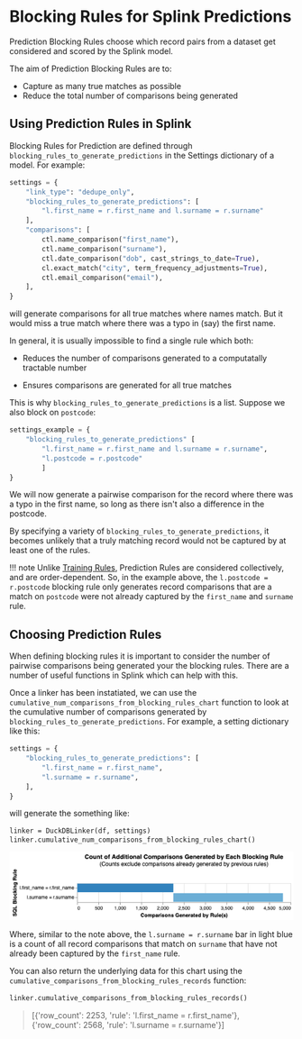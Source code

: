 # Blocking Rules for Splink Predictions

Prediction Blocking Rules choose which record pairs from a dataset get considered and scored by the Splink model.

The aim of Prediction Blocking Rules are to:

- Capture as many true matches as possible
- Reduce the total number of comparisons being generated


## Using Prediction Rules in Splink

Blocking Rules for Prediction are defined through `blocking_rules_to_generate_predictions` in the Settings dictionary of a model. For example:

``` py hl_lines="3-5"
settings = {
    "link_type": "dedupe_only",
    "blocking_rules_to_generate_predictions": [
        "l.first_name = r.first_name and l.surname = r.surname"
    ],
    "comparisons": [
        ctl.name_comparison("first_name"),
        ctl.name_comparison("surname"),
        ctl.date_comparison("dob", cast_strings_to_date=True),
        cl.exact_match("city", term_frequency_adjustments=True),
        ctl.email_comparison("email"),
    ],
}
```

will generate comparisons for all true matches where names match. But it would miss a true match where there was a typo in (say) the first name.

In general, it is usually impossible to find a single rule which both:

- Reduces the number of comparisons generated to a computatally tractable number

- Ensures comparisons are generated for all true matches

This is why `blocking_rules_to_generate_predictions` is a list. Suppose we also block on `postcode`:

```python
settings_example = {
    "blocking_rules_to_generate_predictions" [
        "l.first_name = r.first_name and l.surname = r.surname",
        "l.postcode = r.postcode"
        ]
}
```

We will now generate a pairwise comparison for the record where there was a typo in the first name, so long as there isn't also a difference in the postcode.

By specifying a variety of `blocking_rules_to_generate_predictions`, it becomes unlikely that a truly matching record would not be captured by at least one of the rules.

!!! note 
    Unlike [Training Rules](./blocking_model_training.md), Prediction Rules are considered collectively, and are order-dependent. So, in the example above, the `l.postcode = r.postcode` blocking rule only generates record comparisons that are a match on `postcode` were not already captured by the `first_name` and `surname` rule.

## Choosing Prediction Rules

When defining blocking rules it is important to consider the number of pairwise comparisons being generated your the blocking rules. There are a number of useful functions in Splink which can help with this.

Once a linker has been instatiated, we can use the `cumulative_num_comparisons_from_blocking_rules_chart` function to look at the cumulative number of comparisons generated by `blocking_rules_to_generate_predictions`. For example, a setting dictionary like this:

```py
settings = {
    "blocking_rules_to_generate_predictions": [
        "l.first_name = r.first_name",
        "l.surname = r.surname",
    ],
}
```

will generate the something like:

```
linker = DuckDBLinker(df, settings)
linker.cumulative_num_comparisons_from_blocking_rules_chart()
```

![](../../img/blocking/cumulative_comparisons.png)

Where, similar to the note above, the `l.surname = r.surname` bar in light blue is a count of all record comparisons that match on `surname` that have not already been captured by the `first_name` rule.

You can also return the underlying data for this chart using the `cumulative_comparisons_from_blocking_rules_records` function:

```py
linker.cumulative_comparisons_from_blocking_rules_records()
```
> [{'row_count': 2253, 'rule': 'l.first_name = r.first_name'},  
> {'row_count': 2568, 'rule': 'l.surname = r.surname'}]